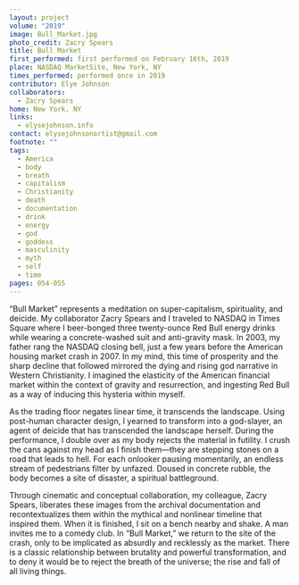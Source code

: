 ```yaml
---
layout: project
volume: "2019"
image: Bull_Market.jpg
photo_credit: Zacry Spears
title: Bull Market
first_performed: first performed on February 16th, 2019
place: NASDAQ MarketSite, New York, NY
times_performed: performed once in 2019
contributor: Elye Johnson
collaborators:
  - Zacry Spears
home: New York, NY
links:
  - elysejohnson.info
contact: elysejohnsonartist@gmail.com
footnote: ""
tags:
  - America
  - body
  - breath
  - capitalism
  - Christianity
  - death
  - documentation
  - drink
  - energy
  - god
  - goddess
  - masculinity
  - myth
  - self
  - time
pages: 054-055
---
```


“Bull Market” represents a meditation on super-capitalism, spirituality, and deicide. My collaborator Zacry Spears and I traveled to NASDAQ in Times Square where I beer-bonged three twenty-ounce Red Bull energy drinks while wearing a concrete-washed suit and anti-gravity mask. In 2003, my father rang the NASDAQ closing bell, just a few years before the American housing market crash in 2007. In my mind, this time of prosperity and the sharp decline that followed mirrored the dying and rising god narrative in Western Christianity. I imagined the elasticity of the American financial market within the context of gravity and resurrection, and ingesting Red Bull as a way of inducing this hysteria within myself.

As the trading floor negates linear time, it transcends the landscape. Using post-human character design, I yearned to transform into a god-slayer, an agent of deicide that has transcended the landscape herself. During the performance, I double over as my body rejects the material in futility. I crush the cans against my head as I finish them—they are stepping stones on a road that leads to hell. For each onlooker pausing momentarily, an endless stream of pedestrians filter by unfazed. Doused in concrete rubble, the body becomes a site of disaster, a spiritual battleground.

Through cinematic and conceptual collaboration, my colleague, Zacry Spears, liberates these images from the archival documentation and recontextualizes them within the mythical and nonlinear timeline that inspired them. When it is finished, I sit on a bench nearby and shake. A man invites me to a comedy club. In “Bull Market,” we return to the site of the crash, only to be implicated as absurdly and recklessly as the market. There is a classic relationship between brutality and powerful transformation, and to deny it would be to reject the breath of the universe; the rise and fall of all living things.
